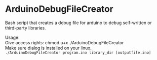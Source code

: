 # ArduinoDebugFileCreator
Bash script that creates a debug file for arduino to debug self-written or third-party libraries.   

Usage:   
Give access rights: chmod u+x ./ArduinoDebugFileCreator   
Make sure dialog is installed on your linux.   
`./ArduinoDebugFileCreator program.ino library_dir [outputfile.ino]`
